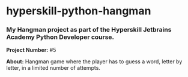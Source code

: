# hyperskill-python-hangman
### My Hangman project as part of the Hyperskill Jetbrains Academy Python Developer course.

**Project Number:** #5

**About:** Hangman game where the player has to guess a word, letter by letter, in a limited number of attempts. 
